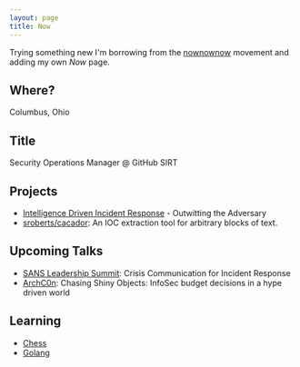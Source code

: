 ```yaml
---
layout: page
title: Now
---
```


Trying something new I'm borrowing from the [nownownow](http://nownownow.com/) movement and adding my own _Now_ page.

## Where?

Columbus, Ohio

## Title

Security Operations Manager @ GitHub SIRT

## Projects

- [Intelligence Driven Incident Response](http://shop.oreilly.com/product/0636920043614.do) - Outwitting the Adversary
- [sroberts/cacador](https://github.com/sroberts/cacador): An IOC extraction tool for arbitrary blocks of text.

## Upcoming Talks

- [SANS Leadership Summit](https://www.sans.org/event/security-leadership-summit-2016): Crisis Communication for Incident Response
- [ArchC0n](http://www.archc0n.org/): Chasing Shiny Objects: InfoSec budget decisions in a hype driven world

## Learning

- [Chess](https://www.chess.com/member/ScottJRoberts)
- [Golang](https://golang.org/)
